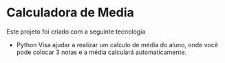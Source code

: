 # Calculadora de Media
Este projeto foi criado com a seguinte tecnologia
* Python
Visa ajudar a realizar um calculo de média do aluno, onde você pode colocar 3 notas e a média calculará automaticamente.

